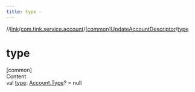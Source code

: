 ```yaml
---
title: type -
---
```

//[link](../../index.md)/[com.tink.service.account](../index.md)/[[common]UpdateAccountDescriptor](index.md)/[type](type.md)



# type  
[common]  
Content  
val [type](type.md): [Account.Type](../../com.tink.model.account/[common]-account/-type/index.md)? = null  



